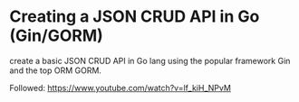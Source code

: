 # Creating a JSON CRUD API in Go (Gin/GORM)

create a basic JSON CRUD API in Go lang using the popular framework Gin and the top ORM GORM. 

Followed: https://www.youtube.com/watch?v=lf_kiH_NPvM
